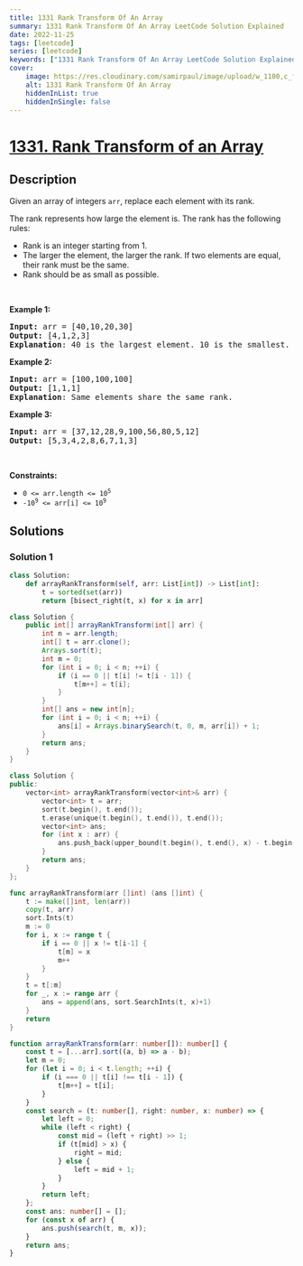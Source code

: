```yaml
---
title: 1331 Rank Transform Of An Array
summary: 1331 Rank Transform Of An Array LeetCode Solution Explained
date: 2022-11-25
tags: [leetcode]
series: [leetcode]
keywords: ["1331 Rank Transform Of An Array LeetCode Solution Explained in all languages", "1331 Rank Transform Of An Array", "LeetCode", "leetcode solution in Python3 C++ Java Go PHP Ruby Swift TypeScript Rust C# JavaScript C", "GeeksforGeeks", "InterviewBit", "Coding Ninjas", "HackerRank", "HackerEarth", "CodeChef", "TopCoder", "AlgoExpert", "freeCodeCamp", "Codeforces", "GitHub", "AtCoder", "Samir Paul"]
cover:
    image: https://res.cloudinary.com/samirpaul/image/upload/w_1100,c_fit,co_rgb:FFFFFF,l_text:Arial_75_bold:1331 Rank Transform Of An Array - Solution Explained/problem-solving.webp
    alt: 1331 Rank Transform Of An Array
    hiddenInList: true
    hiddenInSingle: false
---
```



# [1331. Rank Transform of an Array](https://leetcode.com/problems/rank-transform-of-an-array)


## Description

<p>Given an array of integers&nbsp;<code>arr</code>, replace each element with its rank.</p>

<p>The rank represents how large the element is. The rank has the following rules:</p>

<ul>
	<li>Rank is an integer starting from 1.</li>
	<li>The larger the element, the larger the rank. If two elements are equal, their rank must be the same.</li>
	<li>Rank should be as small as possible.</li>
</ul>

<p>&nbsp;</p>
<p><strong class="example">Example 1:</strong></p>

<pre>
<strong>Input:</strong> arr = [40,10,20,30]
<strong>Output:</strong> [4,1,2,3]
<strong>Explanation</strong>: 40 is the largest element. 10 is the smallest. 20 is the second smallest. 30 is the third smallest.</pre>

<p><strong class="example">Example 2:</strong></p>

<pre>
<strong>Input:</strong> arr = [100,100,100]
<strong>Output:</strong> [1,1,1]
<strong>Explanation</strong>: Same elements share the same rank.
</pre>

<p><strong class="example">Example 3:</strong></p>

<pre>
<strong>Input:</strong> arr = [37,12,28,9,100,56,80,5,12]
<strong>Output:</strong> [5,3,4,2,8,6,7,1,3]
</pre>

<p>&nbsp;</p>
<p><strong>Constraints:</strong></p>

<ul>
	<li><code>0 &lt;= arr.length &lt;= 10<sup>5</sup></code></li>
	<li><code>-10<sup>9</sup>&nbsp;&lt;= arr[i] &lt;= 10<sup>9</sup></code></li>
</ul>

## Solutions

### Solution 1

<!-- tabs:start -->

```python
class Solution:
    def arrayRankTransform(self, arr: List[int]) -> List[int]:
        t = sorted(set(arr))
        return [bisect_right(t, x) for x in arr]
```

```java
class Solution {
    public int[] arrayRankTransform(int[] arr) {
        int n = arr.length;
        int[] t = arr.clone();
        Arrays.sort(t);
        int m = 0;
        for (int i = 0; i < n; ++i) {
            if (i == 0 || t[i] != t[i - 1]) {
                t[m++] = t[i];
            }
        }
        int[] ans = new int[n];
        for (int i = 0; i < n; ++i) {
            ans[i] = Arrays.binarySearch(t, 0, m, arr[i]) + 1;
        }
        return ans;
    }
}
```

```cpp
class Solution {
public:
    vector<int> arrayRankTransform(vector<int>& arr) {
        vector<int> t = arr;
        sort(t.begin(), t.end());
        t.erase(unique(t.begin(), t.end()), t.end());
        vector<int> ans;
        for (int x : arr) {
            ans.push_back(upper_bound(t.begin(), t.end(), x) - t.begin());
        }
        return ans;
    }
};
```

```go
func arrayRankTransform(arr []int) (ans []int) {
	t := make([]int, len(arr))
	copy(t, arr)
	sort.Ints(t)
	m := 0
	for i, x := range t {
		if i == 0 || x != t[i-1] {
			t[m] = x
			m++
		}
	}
	t = t[:m]
	for _, x := range arr {
		ans = append(ans, sort.SearchInts(t, x)+1)
	}
	return
}
```

```ts
function arrayRankTransform(arr: number[]): number[] {
    const t = [...arr].sort((a, b) => a - b);
    let m = 0;
    for (let i = 0; i < t.length; ++i) {
        if (i === 0 || t[i] !== t[i - 1]) {
            t[m++] = t[i];
        }
    }
    const search = (t: number[], right: number, x: number) => {
        let left = 0;
        while (left < right) {
            const mid = (left + right) >> 1;
            if (t[mid] > x) {
                right = mid;
            } else {
                left = mid + 1;
            }
        }
        return left;
    };
    const ans: number[] = [];
    for (const x of arr) {
        ans.push(search(t, m, x));
    }
    return ans;
}
```

<!-- tabs:end -->

<!-- end -->
